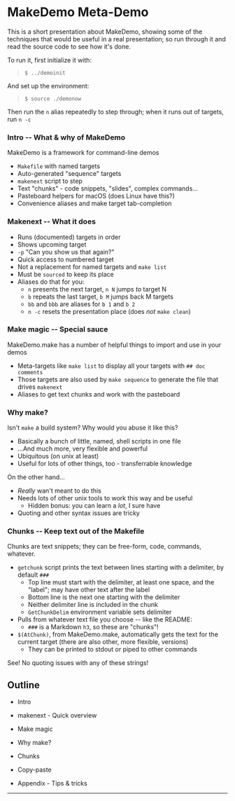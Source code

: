 MakeDemo Meta-Demo
==================

This is a short presentation about MakeDemo, showing some of the techniques that would be useful in a real presentation; so run through it and read the source code to see how it's done.

To run it, first initialize it with:
> `$ ../demoinit`

And set up the environment:
> `$ source ./demonow`

Then run the `n` alias repeatedly to step through; when it runs out of targets, run `n -c`

### Intro -- What & why of MakeDemo
MakeDemo is a framework for command-line demos
- `Makefile` with named targets
- Auto-generated "sequence" targets
- `makenext` script to step
- Text "chunks" - code snippets, "slides", complex commands...
- Pasteboard helpers for macOS (does Linux have this?)
- Convenience aliases and make target tab-completion

### Makenext -- What it does
- Runs (documented) targets in order
- Shows upcoming target
- `-p` "Can you show us that again?"
- Quick access to numbered target
- Not a replacement for named targets and `make list`
- Must be `sourced` to keep its place
- Aliases do that for you:
  - `n` presents the next target, `n N` jumps *to* target N
  - `b` repeats the last target, `b M` jumps back M targets
  - `bb` and `bbb` are aliases for `b 1` and `b 2`
  - `n -c` resets the presentation place (does *not* `make clean`)

### Make magic -- Special sauce
MakeDemo.make has a number of helpful things to import and use in your demos
- Meta-targets like `make list` to display all your targets with `## doc comments`
- Those targets are also used by `make sequence` to generate the file that drives `makenext`
- Aliases to get text chunks and work with the pasteboard

### Why make?
Isn't `make` a build system?  Why would you abuse it like this?
- Basically a bunch of little, named, shell scripts in one file
- ...And much more, very flexible and powerful
- Ubiquitous (on unix at least)
- Useful for lots of other things, too - transferrable knowledge

On the other hand...
- _Really_ wan't meant to do this
- Needs lots of other unix tools to work this way and be useful
  - Hidden bonus: you can learn a _lot_, I sure have
- Quoting and other syntax issues are tricky

### Chunks -- Keep text out of the Makefile
Chunks are text snippets; they can be free-form, code, commands, whatever.
- `getchunk` script prints the text between lines starting with a delimiter, by default `###`
  - Top line must start with the delimiter, at least one space, and the "label"; may have other text after the label
  - Bottom line is the next one starting with the delimiter
  - Neither delimiter line is included in the chunk
  - `GetChunkDelim` environment variable sets delimiter
- Pulls from whatever text file you choose -- like the README:
  - `###` is a Markdown `h3`, so these are "chunks"!
- `$(AtChunk)`, from MakeDemo.make, automatically gets the text for the current target (there are also other, more flexible, versions)
  - They can be printed to stdout or piped to other commands

See!  No quoting issues with any of these strings!

####  

Outline
-------
- Intro
- makenext - Quick overview
- Make magic
- Why make?
- Chunks
- Copy-paste

- Appendix - Tips & tricks
---
